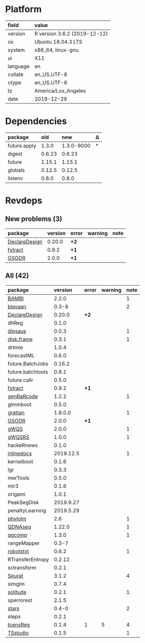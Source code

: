 # Platform

|field    |value                        |
|:--------|:----------------------------|
|version  |R version 3.6.2 (2019-12-12) |
|os       |Ubuntu 18.04.3 LTS           |
|system   |x86_64, linux-gnu            |
|ui       |X11                          |
|language |en                           |
|collate  |en_US.UTF-8                  |
|ctype    |en_US.UTF-8                  |
|tz       |America/Los_Angeles          |
|date     |2019-12-29                   |

# Dependencies

|package      |old    |new        |Δ  |
|:------------|:------|:----------|:--|
|future.apply |1.3.0  |1.3.0-9000 |*  |
|digest       |0.6.23 |0.6.23     |   |
|future       |1.15.1 |1.15.1     |   |
|globals      |0.12.5 |0.12.5     |   |
|listenv      |0.8.0  |0.8.0      |   |

# Revdeps

## New problems (3)

|package                                    |version |error  |warning |note |
|:------------------------------------------|:-------|:------|:-------|:----|
|[DeclareDesign](problems.md#declaredesign) |0.20.0  |__+2__ |        |     |
|[fxtract](problems.md#fxtract)             |0.9.2   |__+1__ |        |     |
|[GSODR](problems.md#gsodr)                 |2.0.0   |__+1__ |        |     |

## All (42)

|package                                    |version   |error  |warning |note |
|:------------------------------------------|:---------|:------|:-------|:----|
|[BAMBI](problems.md#bambi)                 |2.2.0     |       |        |1    |
|[blavaan](problems.md#blavaan)             |0.3-8     |       |        |2    |
|[DeclareDesign](problems.md#declaredesign) |0.20.0    |__+2__ |        |     |
|dhReg                                      |0.1.0     |       |        |     |
|[dipsaus](problems.md#dipsaus)             |0.0.3     |       |        |1    |
|[disk.frame](problems.md#diskframe)        |0.3.1     |       |        |1    |
|drtmle                                     |1.0.4     |       |        |     |
|forecastML                                 |0.6.0     |       |        |     |
|future.BatchJobs                           |0.16.2    |       |        |     |
|future.batchtools                          |0.8.1     |       |        |     |
|future.callr                               |0.5.0     |       |        |     |
|[fxtract](problems.md#fxtract)             |0.9.2     |__+1__ |        |     |
|[genBaRcode](problems.md#genbarcode)       |1.2.2     |       |        |1    |
|glmmboot                                   |0.5.0     |       |        |     |
|[grattan](problems.md#grattan)             |1.8.0.0   |       |        |1    |
|[GSODR](problems.md#gsodr)                 |2.0.0     |__+1__ |        |     |
|[gWQS](problems.md#gwqs)                   |2.0.0     |       |        |1    |
|[gWQSRS](problems.md#gwqsrs)               |1.0.0     |       |        |1    |
|hackeRnews                                 |0.1.0     |       |        |     |
|[inlinedocs](problems.md#inlinedocs)       |2019.12.5 |       |        |1    |
|kernelboot                                 |0.1.6     |       |        |     |
|lgr                                        |0.3.3     |       |        |     |
|merTools                                   |0.5.0     |       |        |     |
|mlr3                                       |0.1.6     |       |        |     |
|origami                                    |1.0.1     |       |        |     |
|PeakSegDisk                                |2019.9.27 |       |        |     |
|penaltyLearning                            |2019.5.29 |       |        |     |
|[phylolm](problems.md#phylolm)             |2.6       |       |        |1    |
|[QDNAseq](problems.md#qdnaseq)             |1.22.0    |       |        |1    |
|[qgcomp](problems.md#qgcomp)               |1.3.0     |       |        |1    |
|rangeMapper                                |0.3-7     |       |        |     |
|[robotstxt](problems.md#robotstxt)         |0.6.2     |       |        |1    |
|RTransferEntropy                           |0.2.12    |       |        |     |
|sctransform                                |0.2.1     |       |        |     |
|[Seurat](problems.md#seurat)               |3.1.2     |       |        |4    |
|simglm                                     |0.7.4     |       |        |     |
|[solitude](problems.md#solitude)           |0.2.1     |       |        |1    |
|sperrorest                                 |2.1.5     |       |        |     |
|[stars](problems.md#stars)                 |0.4-0     |       |        |2    |
|steps                                      |0.2.1     |       |        |     |
|[tcensReg](problems.md#tcensreg)           |0.1.4     |1      |5       |4    |
|[TSstudio](problems.md#tsstudio)           |0.1.5     |       |        |1    |

